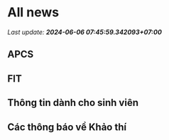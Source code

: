# All news
_Last update: **2024-06-06 07:45:59.342093+07:00**_
## APCS
## FIT

## Thông tin dành cho sinh viên

## Các thông báo về Khảo thí

